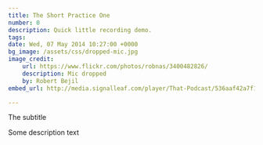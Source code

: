 ```yaml
---
title: The Short Practice One
number: 0
description: Quick little recording demo.
tags:
date: Wed, 07 May 2014 10:27:00 +0000
bg_image: /assets/css/dropped-mic.jpg
image_credit:
    url: https://www.flickr.com/photos/robnas/3400482826/
    description: Mic dropped
    by: Robert Bejil
embed_url: http://media.signalleaf.com/player/That-Podcast/536aaf42a7f1f80200000033/

---
```


The subtitle

Some description text

